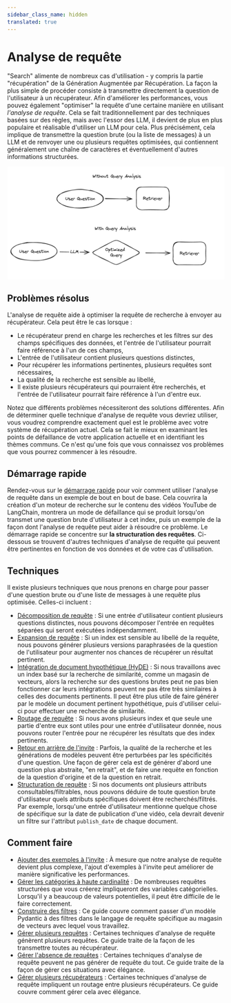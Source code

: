 ```yaml
---
sidebar_class_name: hidden
translated: true
---
```


# Analyse de requête

"Search" alimente de nombreux cas d'utilisation - y compris la partie "récupération" de la Génération Augmentée par Récupération. La façon la plus simple de procéder consiste à transmettre directement la question de l'utilisateur à un récupérateur. Afin d'améliorer les performances, vous pouvez également "optimiser" la requête d'une certaine manière en utilisant *l'analyse de requête*. Cela se fait traditionnellement par des techniques basées sur des règles, mais avec l'essor des LLM, il devient de plus en plus populaire et réalisable d'utiliser un LLM pour cela. Plus précisément, cela implique de transmettre la question brute (ou la liste de messages) à un LLM et de renvoyer une ou plusieurs requêtes optimisées, qui contiennent généralement une chaîne de caractères et éventuellement d'autres informations structurées.

![Analyse de requête](../../../../../../static/img/query_analysis.png)

## Problèmes résolus

L'analyse de requête aide à optimiser la requête de recherche à envoyer au récupérateur. Cela peut être le cas lorsque :

* Le récupérateur prend en charge les recherches et les filtres sur des champs spécifiques des données, et l'entrée de l'utilisateur pourrait faire référence à l'un de ces champs,
* L'entrée de l'utilisateur contient plusieurs questions distinctes,
* Pour récupérer les informations pertinentes, plusieurs requêtes sont nécessaires,
* La qualité de la recherche est sensible au libellé,
* Il existe plusieurs récupérateurs qui pourraient être recherchés, et l'entrée de l'utilisateur pourrait faire référence à l'un d'entre eux.

Notez que différents problèmes nécessiteront des solutions différentes. Afin de déterminer quelle technique d'analyse de requête vous devriez utiliser, vous voudrez comprendre exactement quel est le problème avec votre système de récupération actuel. Cela se fait le mieux en examinant les points de défaillance de votre application actuelle et en identifiant les thèmes communs. Ce n'est qu'une fois que vous connaissez vos problèmes que vous pourrez commencer à les résoudre.

## Démarrage rapide

Rendez-vous sur le [démarrage rapide](/docs/use_cases/query_analysis/quickstart) pour voir comment utiliser l'analyse de requête dans un exemple de bout en bout de base. Cela couvrira la création d'un moteur de recherche sur le contenu des vidéos YouTube de LangChain, montrera un mode de défaillance qui se produit lorsqu'on transmet une question brute d'utilisateur à cet index, puis un exemple de la façon dont l'analyse de requête peut aider à résoudre ce problème. Le démarrage rapide se concentre sur **la structuration des requêtes**. Ci-dessous se trouvent d'autres techniques d'analyse de requête qui peuvent être pertinentes en fonction de vos données et de votre cas d'utilisation.

## Techniques

Il existe plusieurs techniques que nous prenons en charge pour passer d'une question brute ou d'une liste de messages à une requête plus optimisée. Celles-ci incluent :

* [Décomposition de requête](/docs/use_cases/query_analysis/techniques/decomposition) : Si une entrée d'utilisateur contient plusieurs questions distinctes, nous pouvons décomposer l'entrée en requêtes séparées qui seront exécutées indépendamment.
* [Expansion de requête](/docs/use_cases/query_analysis/techniques/expansion) : Si un index est sensible au libellé de la requête, nous pouvons générer plusieurs versions paraphrasées de la question de l'utilisateur pour augmenter nos chances de récupérer un résultat pertinent.
* [Intégration de document hypothétique (HyDE)](/docs/use_cases/query_analysis/techniques/hyde) : Si nous travaillons avec un index basé sur la recherche de similarité, comme un magasin de vecteurs, alors la recherche sur des questions brutes peut ne pas bien fonctionner car leurs intégrations peuvent ne pas être très similaires à celles des documents pertinents. Il peut être plus utile de faire générer par le modèle un document pertinent hypothétique, puis d'utiliser celui-ci pour effectuer une recherche de similarité.
* [Routage de requête](/docs/use_cases/query_analysis/techniques/routing) : Si nous avons plusieurs index et que seule une partie d'entre eux sont utiles pour une entrée d'utilisateur donnée, nous pouvons router l'entrée pour ne récupérer les résultats que des index pertinents.
* [Retour en arrière de l'invite](/docs/use_cases/query_analysis/techniques/step_back) : Parfois, la qualité de la recherche et les générations de modèles peuvent être perturbées par les spécificités d'une question. Une façon de gérer cela est de générer d'abord une question plus abstraite, "en retrait", et de faire une requête en fonction de la question d'origine et de la question en retrait.
* [Structuration de requête](/docs/use_cases/query_analysis/techniques/structuring) : Si nos documents ont plusieurs attributs consultables/filtrables, nous pouvons déduire de toute question brute d'utilisateur quels attributs spécifiques doivent être recherchés/filtrés. Par exemple, lorsqu'une entrée d'utilisateur mentionne quelque chose de spécifique sur la date de publication d'une vidéo, cela devrait devenir un filtre sur l'attribut `publish_date` de chaque document.

## Comment faire

* [Ajouter des exemples à l'invite](/docs/use_cases/query_analysis/how_to/few_shot) : À mesure que notre analyse de requête devient plus complexe, l'ajout d'exemples à l'invite peut améliorer de manière significative les performances.
* [Gérer les catégories à haute cardinalité](/docs/use_cases/query_analysis/how_to/high_cardinality) : De nombreuses requêtes structurées que vous créerez impliqueront des variables catégorielles. Lorsqu'il y a beaucoup de valeurs potentielles, il peut être difficile de le faire correctement.
* [Construire des filtres](/docs/use_cases/query_analysis/how_to/constructing-filters) : Ce guide couvre comment passer d'un modèle Pydantic à des filtres dans le langage de requête spécifique au magasin de vecteurs avec lequel vous travaillez.
* [Gérer plusieurs requêtes](/docs/use_cases/query_analysis/how_to/multiple_queries) : Certaines techniques d'analyse de requête génèrent plusieurs requêtes. Ce guide traite de la façon de les transmettre toutes au récupérateur.
* [Gérer l'absence de requêtes](/docs/use_cases/query_analysis/how_to/no_queries) : Certaines techniques d'analyse de requête peuvent ne pas générer de requête du tout. Ce guide traite de la façon de gérer ces situations avec élégance.
* [Gérer plusieurs récupérateurs](/docs/use_cases/query_analysis/how_to/multiple_retrievers) : Certaines techniques d'analyse de requête impliquent un routage entre plusieurs récupérateurs. Ce guide couvre comment gérer cela avec élégance.
